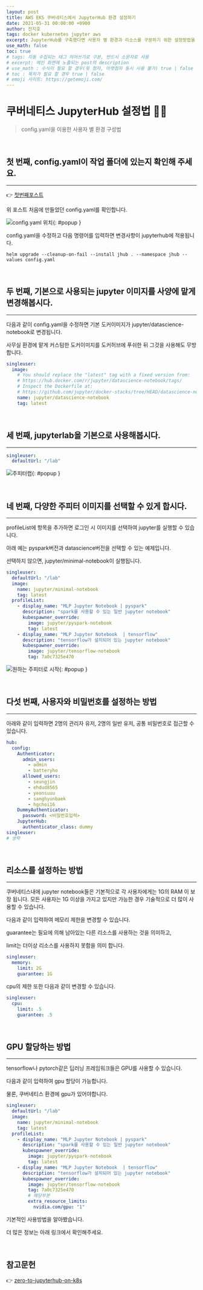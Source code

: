 ```yaml
---
layout: post
title: AWS EKS 쿠버네티스에서 JupyterHub 환경 설정하기
date: 2021-05-31 00:00:00 +0900
author: 전지호
tags: docker kubernetes jupyter aws
excerpt: JupyterHub를 구축했다면 사용자 별 환경과 리소스를 구분하기 위한 설정방법을 알아봅시다.
use_math: false
toc: true
# tags: 자동 수집되는 태그 띄어쓰기로 구분, 반드시 소문자로 사용
# excerpt: 메인 화면에 노출되는 post의 description
# use_math : 수식이 필요 할 경우(윗 첨자, 아랫첨자 동시 사용 불가) true | false
# toc : 목차가 필요 할 경우 true | false
# emoji 사이트: https://getemoji.com/
---
```



# 쿠버네티스 JupyterHub 설정법 👨‍💻

> config.yaml을 이용한 사용자 별 환경 구성법

<br/>

## 첫 번째, config.yaml이 작업 폴더에 있는지 확인해 주세요.

<hr/>

👉 [첫번째포스트](/2021/05/27/JupyterhubForK8S-전지호.html)

위 포스트 처음에 만들었던 config.yaml를 확인합니다.

![config.yaml 위치](https://solution-userstats.s3.ap-northeast-1.amazonaws.com/techblogs/batteryho/config%EC%9C%84%EC%B9%98.JPG){: #popup }

config.yaml을 수정하고 다음 명령어를 입력하면 변경사항이 jupyterhub에 적용됩니다.

``` shell
helm upgrade --cleanup-on-fail --install jhub . --namespace jhub --values config.yaml
```

<br/>

## 두 번째, 기본으로 사용되는 jupyter 이미지를 사양에 맡게 변경해봅시다.

<hr/>

다음과 같이 config.yaml을 수정하면 기본 도커이미지가 jupyter/datascience-notebook로 변경됩니다.

사무실 환경에 맡게 커스텀한 도커이미지를 도커허브에 푸쉬한 뒤 그것을 사용해도 무방합니다.

``` yaml
singleuser:
  image:
    # You should replace the "latest" tag with a fixed version from:
    # https://hub.docker.com/r/jupyter/datascience-notebook/tags/
    # Inspect the Dockerfile at:
    # https://github.com/jupyter/docker-stacks/tree/HEAD/datascience-notebook/Dockerfile
    name: jupyter/datascience-notebook
    tag: latest
```
<br/>

## 세 번째, jupyterlab을 기본으로 사용해봅시다.

<hr/>

``` yaml
singleuser:
  defaultUrl: "/lab"
```

![주피터랩](https://solution-userstats.s3.ap-northeast-1.amazonaws.com/techblogs/batteryho/%EC%A3%BC%ED%94%BC%ED%84%B0%EB%9E%A9.JPG){: #popup }

<br/>

## 네 번째, 다양한 주피터 이미지를 선택할 수 있게 합시다.

<hr/>

profileList에 항목을 추가하면 로그인 시 이미지를 선택하여 jupyter를 실행할 수 있습니다.

아래 예는 pyspark버전과 datascience버전을 선택할 수 있는 예제입니다.

선택하지 않으면, jupyter/minimal-notebook이 실행됩니다.

``` yaml
singleuser:
  defaultUrl: "/lab"
  image:
    name: jupyter/minimal-notebook
    tag: latest
  profileList:
    - display_name: "MLP Jupyter Notebook | pyspark"
      description: "spark를 사용할 수 있는 일반 jupyter notebook"
      kubespawner_override:
        image: jupyter/pyspark-notebook
        tag: latest
    - display_name: "MLP Jupyter Notebook  | tensorflow"
      description: "tensorflow가 설치되어 있는 jupyter notebook"
      kubespawner_override:
        image: jupyter/tensorflow-notebook
        tag: 7a0c7325e470
```

![원하는 주피터로 시작](https://solution-userstats.s3.ap-northeast-1.amazonaws.com/techblogs/batteryho/%EC%A3%BC%ED%94%BC%ED%84%B0%EC%9D%B4%EB%AF%B8%EC%A7%80%EC%84%A0%ED%83%9D.JPG){: #popup }

<br/>

## 다섯 번째, 사용자와 비밀번호를 설정하는 방법

<hr/>

아래와 같이 입력하면 2명의 관리자 유저, 2명의 일반 유저, 공통 비밀번호로 접근할 수 있습니다.

``` yaml
hub:
  config:
    Authenticator:
      admin_users:
        - admin
        - batteryho
      allowed_users:
        - seungjin
        - ehdud8565
        - yeonsuuu
        - sanghyunbaek
        - hgchoi16
    DummyAuthenticator:
      password: <비밀번호입력>
    JupyterHub:
      authenticator_class: dummy
singleuser:
# 생략
```

<br/>

## 리소스를 설정하는 방법

<hr/>

쿠버네티스내에 jupyter notebook들은 기본적으로 각 사용자에게는 1G의 RAM 이 보장 됩니다. 모든 사용자는 1G 이상을 가지고 있지만 가능한 경우 기술적으로 더 많이 사용할 수 있습니다. 

다음과 같이 입력하여 메모리 제한을 변경할 수 있습니다.

guarantee는 필요에 의해 남아있는 다른 리소스를 사용하는 것을 의미하고,

limit는 더이상 리소스를 사용하지 못함을 의미 합니다.

``` yaml
singleuser:
  memory:
    limit: 2G
    guarantee: 1G
```

cpu의 제한 또한 다음과 같이 변경할 수 있습니다.

``` yaml
singleuser:
  cpu:
    limit: .5
    guarantee: .5
```
<br/>

## GPU 할당하는 방법

<hr/>

tensorflow나 pytorch같은 딥러닝 프레임워크들은 GPU를 사용할 수 있습니다.

다음과 같이 입력하여 gpu 할당이 가능합니다.

물론, 쿠버네티스 환경에 gpu가 있어야합니다.

``` yaml
singleuser:
  defaultUrl: "/lab"
  image:
    name: jupyter/minimal-notebook
    tag: latest
  profileList:
    - display_name: "MLP Jupyter Notebook | pyspark"
      description: "spark를 사용할 수 있는 일반 jupyter notebook"
      kubespawner_override:
        image: jupyter/pyspark-notebook
        tag: latest
    - display_name: "MLP Jupyter Notebook  | tensorflow"
      description: "tensorflow가 설치되어 있는 jupyter notebook"
      kubespawner_override:
        image: jupyter/tensorflow-notebook
        tag: 7a0c7325e470
        # 해당부분
        extra_resource_limits:
          nvidia.com/gpu: "1"
```

기본적인 사용방법을 알아봤습니다.

더 많은 정보는 아래 링크에서 확인해주세요.

<br/>

## 참고문헌

👉 [zero-to-jupyterhub-on-k8s](https://zero-to-jupyterhub.readthedocs.io/en/latest/kubernetes/setup-kubernetes.html)
